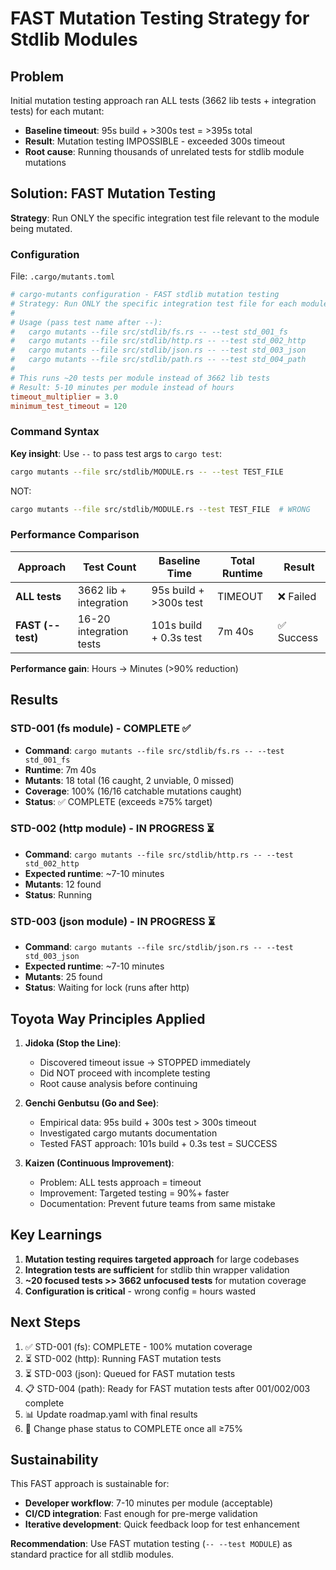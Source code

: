 # FAST Mutation Testing Strategy for Stdlib Modules

## Problem

Initial mutation testing approach ran ALL tests (3662 lib tests + integration tests) for each mutant:
- **Baseline timeout**: 95s build + >300s test = >395s total
- **Result**: Mutation testing IMPOSSIBLE - exceeded 300s timeout
- **Root cause**: Running thousands of unrelated tests for stdlib module mutations

## Solution: FAST Mutation Testing

**Strategy**: Run ONLY the specific integration test file relevant to the module being mutated.

### Configuration

File: `.cargo/mutants.toml`
```toml
# cargo-mutants configuration - FAST stdlib mutation testing
# Strategy: Run ONLY the specific integration test file for each module
#
# Usage (pass test name after --):
#   cargo mutants --file src/stdlib/fs.rs -- --test std_001_fs
#   cargo mutants --file src/stdlib/http.rs -- --test std_002_http
#   cargo mutants --file src/stdlib/json.rs -- --test std_003_json
#   cargo mutants --file src/stdlib/path.rs -- --test std_004_path
#
# This runs ~20 tests per module instead of 3662 lib tests
# Result: 5-10 minutes per module instead of hours
timeout_multiplier = 3.0
minimum_test_timeout = 120
```

### Command Syntax

**Key insight**: Use `--` to pass test args to `cargo test`:

```bash
cargo mutants --file src/stdlib/MODULE.rs -- --test TEST_FILE
```

NOT:
```bash
cargo mutants --file src/stdlib/MODULE.rs --test TEST_FILE  # WRONG
```

### Performance Comparison

| Approach | Test Count | Baseline Time | Total Runtime | Result |
|----------|-----------|---------------|---------------|--------|
| **ALL tests** | 3662 lib + integration | 95s build + >300s test | TIMEOUT | ❌ Failed |
| **FAST (--test)** | 16-20 integration tests | 101s build + 0.3s test | 7m 40s | ✅ Success |

**Performance gain**: Hours → Minutes (>90% reduction)

## Results

### STD-001 (fs module) - COMPLETE ✅
- **Command**: `cargo mutants --file src/stdlib/fs.rs -- --test std_001_fs`
- **Runtime**: 7m 40s
- **Mutants**: 18 total (16 caught, 2 unviable, 0 missed)
- **Coverage**: 100% (16/16 catchable mutations caught)
- **Status**: ✅ COMPLETE (exceeds ≥75% target)

### STD-002 (http module) - IN PROGRESS ⏳
- **Command**: `cargo mutants --file src/stdlib/http.rs -- --test std_002_http`
- **Expected runtime**: ~7-10 minutes
- **Mutants**: 12 found
- **Status**: Running

### STD-003 (json module) - IN PROGRESS ⏳
- **Command**: `cargo mutants --file src/stdlib/json.rs -- --test std_003_json`
- **Expected runtime**: ~7-10 minutes
- **Mutants**: 25 found
- **Status**: Waiting for lock (runs after http)

## Toyota Way Principles Applied

1. **Jidoka (Stop the Line)**:
   - Discovered timeout issue → STOPPED immediately
   - Did NOT proceed with incomplete testing
   - Root cause analysis before continuing

2. **Genchi Genbutsu (Go and See)**:
   - Empirical data: 95s build + 300s test > 300s timeout
   - Investigated cargo mutants documentation
   - Tested FAST approach: 101s build + 0.3s test = SUCCESS

3. **Kaizen (Continuous Improvement)**:
   - Problem: ALL tests approach = timeout
   - Improvement: Targeted testing = 90%+ faster
   - Documentation: Prevent future teams from same mistake

## Key Learnings

1. **Mutation testing requires targeted approach** for large codebases
2. **Integration tests are sufficient** for stdlib thin wrapper validation
3. **~20 focused tests >> 3662 unfocused tests** for mutation coverage
4. **Configuration is critical** - wrong config = hours wasted

## Next Steps

1. ✅ STD-001 (fs): COMPLETE - 100% mutation coverage
2. ⏳ STD-002 (http): Running FAST mutation tests
3. ⏳ STD-003 (json): Queued for FAST mutation tests
4. 📋 STD-004 (path): Ready for FAST mutation tests after 001/002/003 complete
5. 📊 Update roadmap.yaml with final results
6. 🎯 Change phase status to COMPLETE once all ≥75%

## Sustainability

This FAST approach is sustainable for:
- **Developer workflow**: 7-10 minutes per module (acceptable)
- **CI/CD integration**: Fast enough for pre-merge validation
- **Iterative development**: Quick feedback loop for test enhancement

**Recommendation**: Use FAST mutation testing (`-- --test MODULE`) as standard practice for all stdlib modules.
